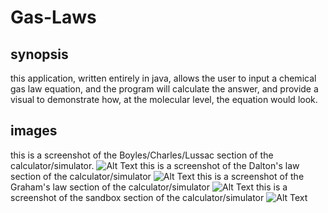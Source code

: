 # Gas-Laws

## synopsis
this application, written entirely in java, allows the user to input a chemical gas law equation, and the program will calculate the answer, and provide a visual to demonstrate how, at the molecular level, the equation would look.

## images
this is a screenshot of the Boyles/Charles/Lussac section of the calculator/simulator.
![Alt Text](https://s3-us-west-2.amazonaws.com/stefanblairpersonalsite/Java/Screen+Shot+2015-08-17+at+8.28.43+PM.png)
this is a screenshot of the Dalton's law section of the calculator/simulator
![Alt Text](https://s3-us-west-2.amazonaws.com/stefanblairpersonalsite/Java/Screen+Shot+2015-08-17+at+8.28.53+PM.png)
this is a screenshot of the Graham's law section of the calculator/simulator
![Alt Text](https://s3-us-west-2.amazonaws.com/stefanblairpersonalsite/Java/Screen+Shot+2015-08-17+at+8.29.00+PM.png)
this is a screenshot of the sandbox section of the calculator/simulator
![Alt Text](https://s3-us-west-2.amazonaws.com/stefanblairpersonalsite/Java/Screen+Shot+2015-08-17+at+8.29.10+PM.png)
